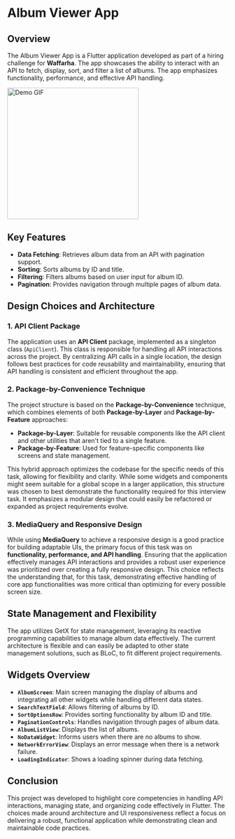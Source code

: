 # Album Viewer App

## Overview

The Album Viewer App is a Flutter application developed as part of a hiring challenge for **Waffarha**. The app showcases the ability to interact with an API to fetch, display, sort, and filter a list of albums. The app emphasizes functionality, performance, and effective API handling.

<img src="screen_shots/demo.gif" alt="Demo GIF" width="300"/>

## Key Features

- **Data Fetching**: Retrieves album data from an API with pagination support.
- **Sorting**: Sorts albums by ID and title.
- **Filtering**: Filters albums based on user input for album ID.
- **Pagination**: Provides navigation through multiple pages of album data.

## Design Choices and Architecture

### 1. API Client Package

The application uses an **API Client** package, implemented as a singleton class (`ApiClient`). This class is responsible for handling all API interactions across the project. By centralizing API calls in a single location, the design follows best practices for code reusability and maintainability, ensuring that API handling is consistent and efficient throughout the app.

### 2. Package-by-Convenience Technique

The project structure is based on the **Package-by-Convenience** technique, which combines elements of both **Package-by-Layer** and **Package-by-Feature** approaches:

- **Package-by-Layer**: Suitable for reusable components like the API client and other utilities that aren't tied to a single feature.
- **Package-by-Feature**: Used for feature-specific components like screens and state management.

This hybrid approach optimizes the codebase for the specific needs of this task, allowing for flexibility and clarity. While some widgets and components might seem suitable for a global scope in a larger application, this structure was chosen to best demonstrate the functionality required for this interview task. It emphasizes a modular design that could easily be refactored or expanded as project requirements evolve.

### 3. MediaQuery and Responsive Design

While using **MediaQuery** to achieve a responsive design is a good practice for building adaptable UIs, the primary focus of this task was on **functionality, performance, and API handling**. Ensuring that the application effectively manages API interactions and provides a robust user experience was prioritized over creating a fully responsive design. This choice reflects the understanding that, for this task, demonstrating effective handling of core app functionalities was more critical than optimizing for every possible screen size.

## State Management and Flexibility

The app utilizes GetX for state management, leveraging its reactive programming capabilities to manage album data effectively. The current architecture is flexible and can easily be adapted to other state management solutions, such as BLoC, to fit different project requirements.

## Widgets Overview

- **`AlbumScreen`**: Main screen managing the display of albums and integrating all other widgets while handling different data states.
- **`SearchTextField`**: Allows filtering of albums by ID.
- **`SortOptionsRow`**: Provides sorting functionality by album ID and title.
- **`PaginationControls`**: Handles navigation through pages of album data.
- **`AlbumListView`**: Displays the list of albums.
- **`NoDataWidget`**: Informs users when there are no albums to show.
- **`NetworkErrorView`**: Displays an error message when there is a network failure.
- **`LoadingIndicator`**: Shows a loading spinner during data fetching.


## Conclusion

This project was developed to highlight core competencies in handling API interactions, managing state, and organizing code effectively in Flutter. The choices made around architecture and UI responsiveness reflect a focus on delivering a robust, functional application while demonstrating clean and maintainable code practices.

